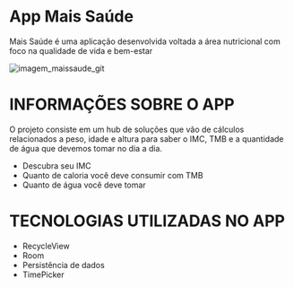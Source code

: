 # App Mais Saúde
Mais Saúde é uma aplicação desenvolvida voltada a área nutricional com foco na qualidade de vida e bem-estar

![imagem_maissaude_git](https://github.com/AlexandreLuiz21/AppMaisSaude/assets/120724940/13a96e33-55d1-4be7-b750-2282b719857e)

# INFORMAÇÕES SOBRE O APP

O projeto consiste em um hub de soluções que vão de cálculos relacionados a peso, idade e altura para saber o IMC, TMB e a quantidade de água que devemos tomar no dia a dia.
  
<ul>
    <li>Descubra seu IMC</li>
	<li>Quanto de caloria você deve consumir com TMB</li>
	<li>Quanto de água você deve tomar</li>
</ul>

# TECNOLOGIAS UTILIZADAS NO APP

<ul>
    <li>RecycleView</li>
	<li>Room</li>
	<li>Persistência de dados</li>
	<li>TimePicker</li>
</ul>
